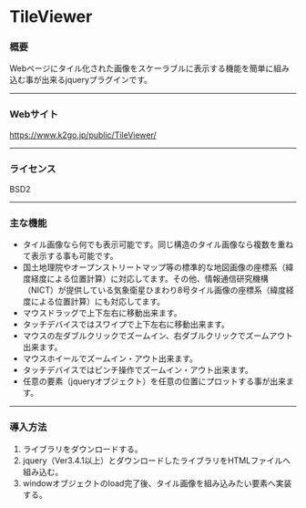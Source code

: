 # TileViewer
### 概要
Webページにタイル化された画像をスケーラブルに表示する機能を簡単に組み込む事が出来るjqueryプラグインです。

------------

### Webサイト
https://www.k2go.jp/public/TileViewer/

------------

### ライセンス

BSD2

------------

### 主な機能

- タイル画像なら何でも表示可能です。同じ構造のタイル画像なら複数を重ねて表示する事も可能です。
- 国土地理院やオープンストリートマップ等の標準的な地図画像の座標系（緯度経度による位置計算）に対応してます。その他、情報通信研究機構（NICT）が提供している気象衛星ひまわり8号タイル画像の座標系（緯度経度による位置計算）にも対応してます。
- マウスドラッグで上下左右に移動出来ます。
- タッチデバイスではスワイプで上下左右に移動出来ます。
- マウスの左ダブルクリックでズームイン、右ダブルクリックでズームアウト出来ます。
- マウスホイールでズームイン・アウト出来ます。
- タッチデバイスではピンチ操作でズームイン・アウト出来ます。
- 任意の要素（jqueryオブジェクト）を任意の位置にプロットする事が出来ます。

------------

### 導入方法

1. ライブラリをダウンロードする。
2. jquery（Ver3.4.1以上）とダウンロードしたライブラリをHTMLファイルへ組み込む。
3. windowオブジェクトのload完了後、タイル画像を組み込みたい要素へ実装する。
